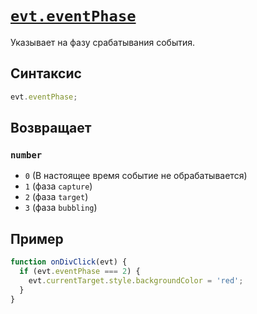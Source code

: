 # [`evt.eventPhase`](../index.md)

Указывает на фазу срабатывания события.

## Синтаксис

```js
evt.eventPhase;
```

## Возвращает

### `number`

- `0` (В настоящее время событие не обрабатывается)
- `1` (фаза `сapture`)
- `2` (фаза `target`)
- `3` (фаза `bubbling`)

## Пример

```js
function onDivClick(evt) {
  if (evt.eventPhase === 2) {
    evt.currentTarget.style.backgroundColor = 'red';
  }
}
```
